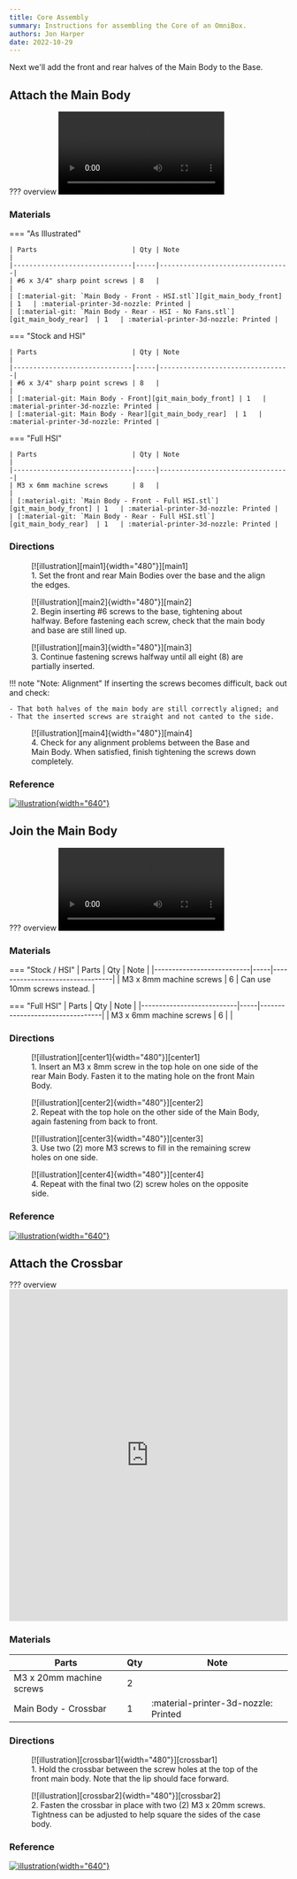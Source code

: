 ```yaml
---
title: Core Assembly
summary: Instructions for assembling the Core of an OmniBox.
authors: Jon Harper
date: 2022-10-29
---
```


Next we'll add the front and rear halves of the Main Body to the Base.

## Attach the Main Body

??? overview
    <video controls="">
        <source src="https://jon-harper.github.io/OmniBox/video/0.9.9/main_floor.mp4" type="video/mp4">
    </video>

### Materials

=== "As Illustrated"

    | Parts                        | Qty | Note                            |
    |------------------------------|-----|---------------------------------|
    | #6 x 3/4" sharp point screws | 8   |                                 |
    | [:material-git: `Main Body - Front - HSI.stl`][git_main_body_front] | 1   | :material-printer-3d-nozzle: Printed |
    | [:material-git: `Main Body - Rear - HSI - No Fans.stl`][git_main_body_rear]  | 1   | :material-printer-3d-nozzle: Printed |


=== "Stock and HSI"

    | Parts                        | Qty | Note                            |
    |------------------------------|-----|---------------------------------|
    | #6 x 3/4" sharp point screws | 8   |                                 |
    | [:material-git: Main Body - Front][git_main_body_front] | 1   | :material-printer-3d-nozzle: Printed |
    | [:material-git: Main Body - Rear][git_main_body_rear]  | 1   | :material-printer-3d-nozzle: Printed |

=== "Full HSI"
    
    | Parts                        | Qty | Note                            |
    |------------------------------|-----|---------------------------------|
    | M3 x 6mm machine screws      | 8   |                                 |
    | [:material-git: `Main Body - Front - Full HSI.stl`][git_main_body_front] | 1   | :material-printer-3d-nozzle: Printed |
    | [:material-git: `Main Body - Rear - Full HSI.stl`][git_main_body_rear]  | 1   | :material-printer-3d-nozzle: Printed |


### Directions

<figure markdown>
  [![illustration][main1]{width="480"}][main1]
  <figcaption>1. Set the front and rear Main Bodies over the base and the align the edges.</figcaption>
</figure>

<figure markdown>
  [![illustration][main2]{width="480"}][main2]
  <figcaption>2. Begin inserting #6 screws to the base, tightening about halfway. Before fastening each screw, check that the main body and base are still lined up.</figcaption>
</figure>

<figure markdown>
  [![illustration][main3]{width="480"}][main3]
  <figcaption>3. Continue fastening screws halfway until all eight (8) are partially inserted.</figcaption>
</figure>

!!! note "Note: Alignment"
    If inserting the screws becomes difficult, back out and check:

    - That both halves of the main body are still correctly aligned; and
    - That the inserted screws are straight and not canted to the side.
    

<figure markdown>
  [![illustration][main4]{width="480"}][main4]
  <figcaption>4. Check for any alignment problems between the Base and Main Body. When satisfied, finish tightening the screws down completely.</figcaption>
</figure>

### Reference

[![illustration][main_final]{width="640"}][main_final]

## Join the Main Body

??? overview
    <video controls="">
        <source src="https://jon-harper.github.io/OmniBox/video/0.9.9/main_center.mp4" type="video/mp4">
    </video>

### Materials

=== "Stock / HSI"
    | Parts                     | Qty | Note                            |
    |---------------------------|-----|---------------------------------|
    | M3 x 8mm machine screws   | 6   | Can use 10mm screws instead.    |

=== "Full HSI"
    | Parts                     | Qty | Note                            |
    |---------------------------|-----|---------------------------------|
    | M3 x 6mm machine screws   | 6   |                                 |

### Directions

<figure markdown>
  [![illustration][center1]{width="480"}][center1]
  <figcaption>1. Insert an M3 x 8mm screw in the top hole on one side of the rear Main Body. Fasten it to the mating hole on the front Main Body.</figcaption>
</figure>

<figure markdown>
  [![illustration][center2]{width="480"}][center2]
  <figcaption>2. Repeat with the top hole on the other side of the Main Body, again fastening from back to front.</figcaption>
</figure>

<figure markdown>
  [![illustration][center3]{width="480"}][center3]
  <figcaption>3. Use two (2) more M3 screws to fill in the remaining screw holes on one side.</figcaption>
</figure>

<figure markdown>
  [![illustration][center4]{width="480"}][center4]
  <figcaption>4. Repeat with the final two (2) screw holes on the opposite side.</figcaption>
</figure>

### Reference

[![illustration][center_final]{width="640"}][center_final]

## Attach the Crossbar

??? overview
    <iframe src="https://jon-harper.github.io/OmniBox/video/0.9.9/crossbar.mp4" frameborder="0" width="100%" height="600px" allowfullscreen></iframe>

### Materials 

| Parts                     | Qty | Note                            |
|---------------------------|-----|---------------------------------|
| M3 x 20mm machine screws  | 2   |                                 |
| Main Body - Crossbar | 1   | :material-printer-3d-nozzle: Printed |

### Directions

<figure markdown>
  [![illustration][crossbar1]{width="480"}][crossbar1]
  <figcaption>1. Hold the crossbar between the screw holes at the top of the front main body. Note that the lip should face forward.</figcaption>
</figure>

<figure markdown>
  [![illustration][crossbar2]{width="480"}][crossbar2]
  <figcaption>2. Fasten the crossbar in place with two (2) M3 x 20mm screws. Tightness can be adjusted to help square the sides of the case body.</figcaption>
</figure>

### Reference

[![illustration][crossbar_final]{width="640"}][crossbar_final]

[base]:         base.md "Base Assembly"
[trays]:        trays.md "Tray Assembly"
[panels]:       panels.md "Panel Assembly"
[checklist]:    ../printing.md#print-checklist "Print Checklist"

[main1]:        ../img/assembly/core/main/main1.webp
[main2]:        ../img/assembly/core/main/main2.webp
[main3]:        ../img/assembly/core/main/main3.webp
[main4]:        ../img/assembly/core/main/main4.webp
[main_final]:   ../img/assembly/core/main/main_final.webp

[center1]:      ../img/assembly/core/center/center1.webp
[center2]:      ../img/assembly/core/center/center2.webp
[center3]:      ../img/assembly/core/center/center3.webp
[center4]:      ../img/assembly/core/center/center4.webp
[center_final]: ../img/assembly/core/center/center_final.webp

[crossbar1]:    ../img/assembly/core/crossbar/crossbar1.webp
[crossbar2]:    ../img/assembly/core/crossbar/crossbar2.webp
[crossbar_final]: ../img/assembly/core/crossbar/crossbar_final.webp
